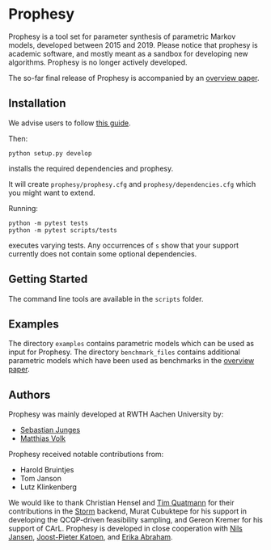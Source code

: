 Prophesy
========

Prophesy is a tool set for parameter synthesis of parametric Markov models, developed between 2015 and 2019. 
Please notice that prophesy is academic software, and mostly meant as a sandbox for developing new algorithms.
Prophesy is no longer actively developed. 

The so-far final release of Prophesy is accompanied by an [overview paper](https://arxiv.org/pdf/1903.07993.pdf).

Installation
------------

We advise users to follow [this guide](https://moves-rwth.github.io/prophesy/installation.html). 

Then:

    python setup.py develop

installs the required dependencies and prophesy.

It will create `prophesy/prophesy.cfg` and `prophesy/dependencies.cfg` which you might want to extend.

Running:

    python -m pytest tests
    python -m pytest scripts/tests

executes varying tests. Any occurrences of `s` show that your support currently does not contain some optional dependencies.


Getting Started
---------------

The command line tools are available in the `scripts` folder.


Examples
--------
The directory `examples` contains parametric models which can be used as input for Prophesy.
The directory `benchmark_files` contains additional parametric models which have been used as benchmarks in the [overview paper](https://arxiv.org/pdf/1903.07993.pdf).


Authors
-------

Prophesy was mainly developed at RWTH Aachen University by:

- [Sebastian Junges](https://moves.rwth-aachen.de/people/sebastian-junges/)
- [Matthias Volk](https://moves.rwth-aachen.de/people/volk/)

Prophesy received notable contributions from:

- Harold Bruintjes
- Tom Janson
- Lutz Klinkenberg

We would like to thank Christian Hensel and [Tim Quatmann](https://moves.rwth-aachen.de/people/quatmann/) for their contributions in the [Storm](https://www.stormchecker.org) backend,
Murat Cubuktepe for his support in developing the QCQP-driven feasibility sampling,
and Gereon Kremer for his support of CArL.
Prophesy is developed in close cooperation with [Nils Jansen](http://nilsjansen.org), [Joost-Pieter Katoen](http://www-i2.informatik.rwth-aachen.de/~katoen/), and [Erika Abraham](https://ths.rwth-aachen.de/people/erika-abraham/).
